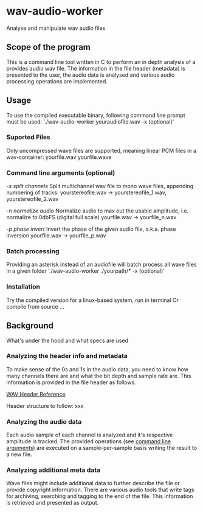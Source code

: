 # wav-audio-worker
Analyse and manipulate wav audio files

## Scope of the program

This is a command line tool written in C to perform an in depth analysis of a provides audio wav file. The information in the file header (metadata) is presented to the user, the audio data is analysed and various audio processing operations are implemented.

## Usage

To use the compiled executable binary, following command line prompt must be used:
'./wav-audio-worker youraudiofile.wav -x (optional)'

### Suported Files

Only uncompressed wave files are supported, meaning linear PCM files in a wav-container:
yourfile.wav
yourfile.wave

### Command line arguments (optional)

*-s  split channels*
Split multichannel wav file to mono wave files, appending numbering of tracks:
yourstereofile.wav -> yourstereofile_1.wav, yourstereofile_2.wav

*-n normalize audio*
Normalize audio to max out the usable amplitude, i.e. normalize to 0dbFS (digital full scale)
yourfile.wav -> yourfile_n.wav

*-p phase invert*
Invert the phase of the given audio file, a.k.a. phase inversion
yourfile.wav -> yourfile_p.wav

### Batch processing

Providing an asterisk instead of an audiofile will batch process all wave files in a given folder
'./wav-audio-worker ./yourpath/* -x (optional)' 

### Installation

Try the compiled version for a linux-based system, run in terminal
Or compile from source ...

## Background

What's under the hood and what specs are used

### Analyzing the header info and metadata

To make sense of the 0s and 1s in the audio data, you need to know how many channels there are and what the bit depth and sample rate are. This information is provided in the file header as follows.

[WAV Header Reference](http://www-mmsp.ece.mcgill.ca/Documents/AudioFormats/WAVE/WAVE.html)

Header structure to follow: xxx

### Analyzing the audio data

Each audio sample of each channel is analyzed and it's respective amplitude is tracked. The provided operations (see [command line arguments](###command-line-arguments-(optional))) are executed on a sample-per-sample basis writing the result to a new file.

### Analyzing additional meta data

Wave files might include additional data to further describe the file or provide copyright information. There are various audio tools that write tags for archiving, searching and tagging to the end of the file. This information is retrieved and presented as output.

